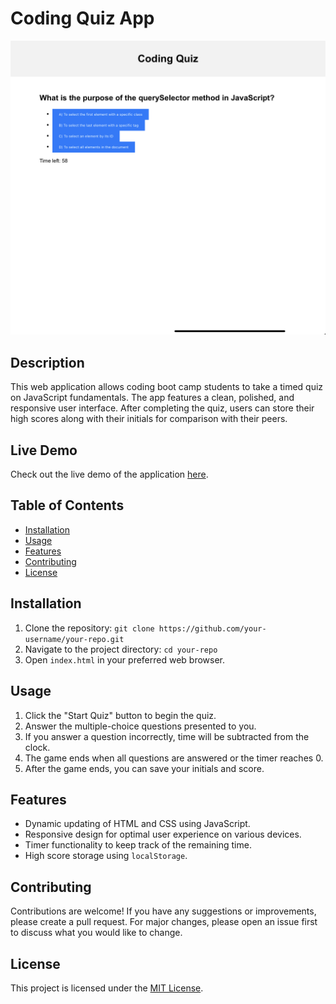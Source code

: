 # Coding Quiz App

![Screenshot](IMG_7237.jpeg)

## Description

This web application allows coding boot camp students to take a timed quiz on JavaScript fundamentals. The app features a clean, polished, and responsive user interface. After completing the quiz, users can store their high scores along with their initials for comparison with their peers.

## Live Demo

Check out the live demo of the application [here]((https://nfjsg.github.io/CodeQuizGame/)).


## Table of Contents

- [Installation](#installation)
- [Usage](#usage)
- [Features](#features)
- [Contributing](#contributing)
- [License](#license)

## Installation

1. Clone the repository: `git clone https://github.com/your-username/your-repo.git`
2. Navigate to the project directory: `cd your-repo`
3. Open `index.html` in your preferred web browser.

## Usage

1. Click the "Start Quiz" button to begin the quiz.
2. Answer the multiple-choice questions presented to you.
3. If you answer a question incorrectly, time will be subtracted from the clock.
4. The game ends when all questions are answered or the timer reaches 0.
5. After the game ends, you can save your initials and score.

## Features

- Dynamic updating of HTML and CSS using JavaScript.
- Responsive design for optimal user experience on various devices.
- Timer functionality to keep track of the remaining time.
- High score storage using `localStorage`.

## Contributing

Contributions are welcome! If you have any suggestions or improvements, please create a pull request. For major changes, please open an issue first to discuss what you would like to change.

## License

This project is licensed under the [MIT License](LICENSE).
